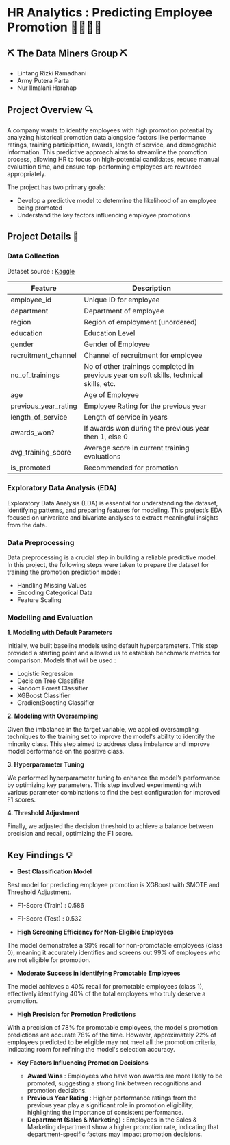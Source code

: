 # HR Analytics : Predicting Employee Promotion 🧑‍💼👩‍💼

## ⛏️ The Data Miners Group ⛏️
- Lintang Rizki Ramadhani
- Army Putera Parta
- Nur Ilmalani Harahap
  
## Project Overview 🔍
A company wants to identify employees with high promotion potential by analyzing historical promotion data alongside factors like performance ratings, training participation, awards, length of service, and demographic information. This predictive approach aims to streamline the promotion process, allowing HR to focus on high-potential candidates, reduce manual evaluation time, and ensure top-performing employees are rewarded appropriately.

The project has two primary goals:

- Develop a predictive model to determine the likelihood of an employee being promoted
- Understand the key factors influencing employee promotions

## Project Details 📝
### Data Collection
Dataset source : [Kaggle](https://www.kaggle.com/datasets/arashnic/hr-ana/data)
<div style="justify-content: center;">

| Feature              | Description                                                   |
|----------------------|---------------------------------------------------------------|
| employee_id          | Unique ID for employee                                        |
| department           | Department of employee                                        |
| region               | Region of employment (unordered)                              |
| education            | Education Level                                               |
| gender               | Gender of Employee                                            |
| recruitment_channel  | Channel of recruitment for employee                           |
| no_of_trainings      | No of other trainings completed in previous year on soft skills, technical skills, etc. |
| age                  | Age of Employee                                               |
| previous_year_rating | Employee Rating for the previous year                         |
| length_of_service    | Length of service in years                                    |
| awards_won?          | If awards won during the previous year then 1, else 0        |
| avg_training_score   | Average score in current training evaluations                 |
| is_promoted          | Recommended for promotion                                     |

</div>

### Exploratory Data Analysis (EDA)

Exploratory Data Analysis (EDA) is essential for understanding the dataset, identifying patterns, and preparing features for modeling. This project’s EDA focused on univariate and bivariate analyses to extract  meaningful insights from the data.

### Data Preprocessing

Data preprocessing is a crucial step in building a reliable predictive model. In this project, the following steps were taken to prepare the dataset for training the promotion prediction model:
  - Handling Missing Values
  - Encoding Categorical Data
  - Feature Scaling
  
### Modelling and Evaluation
**1. Modeling with Default Parameters**

Initially, we built baseline models using default hyperparameters. This step provided a starting point and allowed us to establish benchmark metrics for comparison. Models that will be used :
- Logistic Regression
- Decision Tree Classifier
- Random Forest Classifier
- XGBoost Classifier
- GradientBoosting Classifier

**2. Modeling with Oversampling**
   
  Given the imbalance in the target variable, we applied oversampling techniques to the training set to improve the model's ability to identify the minority class. This step aimed to address class imbalance and improve model performance on the positive class. 

**3. Hyperparameter Tuning**
   
  We performed hyperparameter tuning to enhance the model’s performance by optimizing key parameters. This step involved experimenting with various parameter combinations to find the best configuration for improved F1 scores.

**4. Threshold Adjustment**
   
  Finally, we adjusted the decision threshold to achieve a balance between precision and recall, optimizing the F1 score.

## Key Findings 💡
- **Best Classification Model**

Best model for predicting employee promotion is XGBoost with SMOTE and Threshold Adjustment.

  - F1-Score (Train) : 0.586
  - F1-Score (Test) : 0.532

- **High Screening Efficiency for Non-Eligible Employees**

The model demonstrates a 99% recall for non-promotable employees (class 0), meaning it accurately identifies and screens out 99% of employees who are not eligible for promotion. 
- **Moderate Success in Identifying Promotable Employees**

The model achieves a 40% recall for promotable employees (class 1), effectively identifying 40% of the total employees who truly deserve a promotion.
- **High Precision for Promotion Predictions**

With a precision of 78% for promotable employees, the model's promotion predictions are accurate 78% of the time. However, approximately 22% of employees predicted to be eligible may not meet all the promotion criteria, indicating room for refining the model's selection accuracy.
- **Key Factors Influencing Promotion Decisions**
  
  - **Award Wins** : Employees who have won awards are more likely to be promoted, suggesting a strong link between recognitions and promotion decisions.
  - **Previous Year Rating** : Higher performance ratings from the previous year play a significant role in promotion eligibility, highlighting the importance of consistent performance.
  - **Department (Sales & Marketing)** : Employees in the Sales & Marketing department show a higher promotion rate, indicating that department-specific factors may impact promotion decisions.
